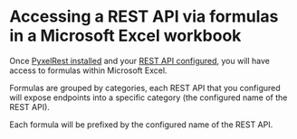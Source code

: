 # Accessing a REST API via formulas in a Microsoft Excel workbook

Once [PyxelRest installed](../installation/installer.md) and your [REST API configured](../configuration/rest_api.md), you will have access to formulas within Microsoft Excel.

Formulas are grouped by categories, each REST API that you configured will expose endpoints into a specific category (the configured name of the REST API).

Each formula will be prefixed by the configured name of the REST API.
